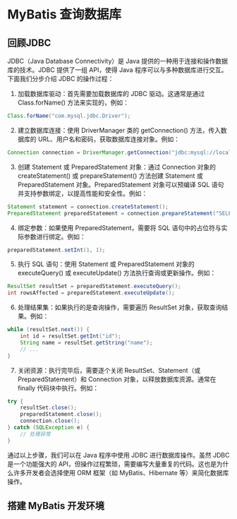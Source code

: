 # MyBatis 查询数据库

## 回顾JDBC

JDBC（Java Database Connectivity）是 Java 提供的一种用于连接和操作数据库的技术。JDBC 提供了一组 API，使得 Java 程序可以与多种数据库进行交互。下面我们分步介绍 JDBC 的操作过程：

1. 加载数据库驱动：首先需要加载数据库的 JDBC 驱动。这通常是通过 Class.forName() 方法来实现的，例如：
```java
Class.forName("com.mysql.jdbc.Driver");
```

2. 建立数据库连接：使用 DriverManager 类的 getConnection() 方法，传入数据库的 URL、用户名和密码，获取数据库连接对象。例如：
```java
Connection connection = DriverManager.getConnection("jdbc:mysql://localhost:3306/mydatabase", "username", "password");
```

3. 创建 Statement 或 PreparedStatement 对象：通过 Connection 对象的 createStatement() 或 prepareStatement() 方法创建 Statement 或 PreparedStatement 对象。PreparedStatement 对象可以预编译 SQL 语句并支持参数绑定，以提高性能和安全性。例如：
```java
Statement statement = connection.createStatement();
PreparedStatement preparedStatement = connection.prepareStatement("SELECT * FROM users WHERE id = ?");
```

4. 绑定参数：如果使用 PreparedStatement，需要将 SQL 语句中的占位符与实际参数进行绑定。例如：
```java
preparedStatement.setInt(1, 1);
```

5. 执行 SQL 语句：使用 Statement 或 PreparedStatement 对象的 executeQuery() 或 executeUpdate() 方法执行查询或更新操作。例如：
```java
ResultSet resultSet = preparedStatement.executeQuery();
int rowsAffected = preparedStatement.executeUpdate();
```

6. 处理结果集：如果执行的是查询操作，需要遍历 ResultSet 对象，获取查询结果。例如：
```java
while (resultSet.next()) {
    int id = resultSet.getInt("id");
    String name = resultSet.getString("name");
    // ...
}
```

7. 关闭资源：执行完毕后，需要逐个关闭 ResultSet、Statement（或 PreparedStatement）和 Connection 对象，以释放数据库资源。通常在 finally 代码块中执行。例如：
```java
try {
    resultSet.close();
    preparedStatement.close();
    connection.close();
} catch (SQLException e) {
    // 处理异常
}
```

通过以上步骤，我们可以在 Java 程序中使用 JDBC 进行数据库操作。虽然 JDBC 是一个功能强大的 API，但操作过程繁琐，需要编写大量重复的代码。这也是为什么许多开发者会选择使用 ORM 框架（如 MyBatis、Hibernate 等）来简化数据库操作。

## 搭建 MyBatis 开发环境